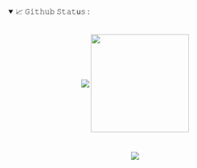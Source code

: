 <details open="">
<summary>
  <g-emoji class="g-emoji" alias="chart_with_upwards_trend" fallback-src="https://github.githubassets.com/images/icons/emoji/unicode/1f4c8.png">📈</g-emoji>
  𝙶𝚒𝚝𝚑𝚞𝚋 𝚂𝚝𝚊𝚝u𝚜 : 
</summary>
<br/>

<p align="center">
    <img align="center" src="https://github-readme-stats.vercel.app/api?username=frogalewsky&theme=react&show_icons=true"/>
    <img align="center" height="195px" src="https://github-readme-stats.vercel.app/api/top-langs/?username=frogalewsky&theme=react&show_icons=true" />
</p>
</details>

#

<p align="center">  
  <img align="center" src="https://github-readme-streak-stats.herokuapp.com?user=frogalewsky&theme=react&date_format=j%2Fn%5B%2FY%5D&fire=DD2727&dates=DDBFBD&currStreakLabel=DDD03F&sideLabels=DDD5CC"/>  
</p>
